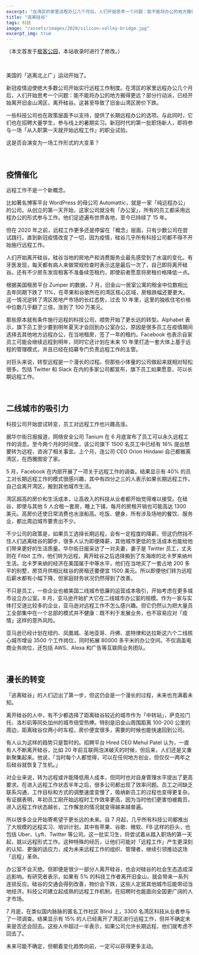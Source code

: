 ```yaml
---
excerpt: "在湾区的家里远程办公几个月后，人们开始思考一个问题：能不能将办公的地方搬得更远？部分行动派，已经开始离开旧金山湾区，离开硅谷。"
title: "逃离硅谷"
tags: 科技
image: "/assets/images/2020/silicon-valley-bridge.jpg"
excerpt_img: true
---
```


（本文首发于[极客公园](https://www.geekpark.net/news/264917)，本站收录时进行了修改。）

<br>

美国的「逃离北上广」运动开始了。

新冠疫情迫使绝大多数公司开始实行远程工作制度。在湾区的家里远程办公几个月后，人们开始思考一个问题：能不能将办公的地方搬得更远？部分行动派，已经开始离开旧金山湾区，离开硅谷。这甚至导致了旧金山湾区房价下跌。

一些科技公司也在政策层面予以支持，提供了长期远程办公的选项。与此同时，它们也在招聘大量学生，参与线上的暑期实习。新冠时代的第一批职场新人，即将参与一场「从入职第一天就开始远程工作」的职业试验。

这是否会演变为一场工作形式的大变革？

<br>

## 疫情催化
远程工作不是一个新概念。

比如著名博客平台 WordPress 的母公司 Automattic，就是一家「纯远程办公」的公司。从创立的第一天开始，这家公司就没有「办公室」，所有的员工都采用远程办公的形式参与工作。他们足迹遍布世界各地，至今已持续了 15 年。

但在 2020 年之前，远程工作更多还是停留在「概念」层面，只有少数公司在尝试践行。直到新冠疫情改变了一切，因为疫情，硅谷几乎所有科技公司都不得不开始施行远程工作。

人们开始离开硅谷。硅谷当地的房地产和消费服务业最先感受到了水温的变化。有牙医发现，每天都有病人来做常规检查时表示这是最后一次了，自己即将离开硅谷。还有不少房东发现租客不准备续签租约，即使前者愿意将房租价格降低一点。

根据美国租房平台 Zumper 的数据，7 月，旧金山一居室公寓的租金中位数相比去年同期下跌了 11%，在苹果和谷歌所在的湾区核心区域，房租跌幅还要更大。这一情况逆转了湾区房地产市场的长红态势，过去 10 年里，这里的独栋住宅价格中位数几乎翻了三倍，涨到了 100 万美元。

那些原本就有条件施行远程的科技公司，顺势开始了更长远的转型。Alphabet 表示，旗下员工至少要到明年夏天才会回到办公室办公，原因是很多员工在疫情期间选择去其他地方远程办公，在当地租房，签了一年的租约。Facebook 也表示自家员工可能会继续远程到明年，同时它还计划在未来 10 年里打造一套大体上基于远程的管理模式，并且已经在招募专门负责远程工作的主管。

对巨头来说，转型远程是一个漫长的过程。但那些小体量的公司做起来就相对轻松很多。包括 Twitter 和 Slack 在内的多家公司都宣布，旗下员工如果愿意，可以长期远程工作。

<br>

## 二线城市的吸引力
科技公司开始尝试转变，员工对远程工作也兴趣高涨。

据华尔街日报报道，网络安全公司 Tanium 在 6 月底宣布了员工可以永久远程工作的消息。至今两个月的时间里，该公司旗下 1500 名员工中已经有 16% 提出想要转为远程，咨询了相关事宜。上个月，连公司 CEO Orion Hindawi 自己都搬离湾区，在西雅图安了家。

5 月，Facebook 在内部开展了一项关于远程工作的调查。结果显示有 40% 的员工对长期远程工作的模式很感兴趣，其中有四分之三的人表示如果长期远程工作，自己会离开湾区，搬到其他城市生活。

湾区超高的房价和生活成本，让高收入的科技从业者都开始觉得难以接受。在硅谷，即使与其他 5 人合租一套房，睡上下铺，每月的房租开销也可能高达 1300 美元。高房价还使日常消费也水涨船高。吃饭、健身，所有涉及场地的餐饮、服务业，都比周边城市要贵出不少。

不少公司的政策是，如果员工选择长期远程，会有一定程度的降薪。但这仍然挡不住人们逃离硅谷的脚步，很多人认为即便降薪，其他城市更低的生活成本也能给他们带来更好的生活质量。华尔街日报采访了一对夫妻，妻子是 Twitter 员工，丈夫则在 Fitbit 工作，他们转为远程，离开硅谷之后选择搬到了东海岸的北卡罗来纳州生活。北卡罗来纳的经济在美国属于中等水平，他们在当地买了一套占地 200 多平的别墅，房贷月供相比硅谷的房租还要便宜 1500 美元。所以即便他们转为远程后薪水都有小幅下降，但家庭财务状况仍然得到了改善。

不只是员工，一些企业也被美国二线城市低廉的运营成本吸引，开始考虑在更多城市设立办公室。8 月，亚马逊开始扩大它在二线城市办公室的规模。作为一家与实体打交道比较多的企业，亚马逊对远程工作不怎么感兴趣。但它仍然认为把大量员工全部集中在一个总部的模式并不健康：既不利于发展业务，也不容易应对「疫情」这样的意外风险。

亚马逊已经计划在纽约、凤凰城、圣地亚哥、丹佛、底特律和达拉斯这六个二线核心城市增设 3500 个工作岗位，同时拓展 80000 多平米的办公空间。不仅涵盖电商业务岗位，还包括 AWS、Alexa 和广告等互联网业务团队。

<br>

## 漫长的转变
「逃离硅谷」的人们迈出了第一步，但这仍会是一个漫长的过程，未来也充满着未知。

离开硅谷的人中，有不少都选择了距离硅谷较近的城市作为「中转站」，萨克拉门托、洛杉矶等同处加州的城市倍受热捧。特别是旧金山周围距离 100-200 公里的周边，距离硅谷仅两小时车程，房价便宜很多，需要的时候也能快速回到公司。

有人认为这样的趋势只是暂时的。招聘平台 Hired CEO Mehul Patel 认为，一直有人不断离开硅谷，比如 20 年前互联网泡沫破灭的时候，但后来，人们还是又重新聚集起来。他说，「当时每个人都觉得，可以在任何地方创业，但仅仅一两年之后硅谷就恢复了生机。」

对企业来说，转为远程或许能降低用人成本，但同时也对自身管理水平提出了更高要求。在进入远程工作状态半年之后，很多公司都出现了效率问题。员工之间缺乏联系沟通，工作目标和方式的调整速度变慢了，吸纳新员工的过程也变得更复杂。有证据表明，年初员工刚开始远程时工作效率更高，因为当时他们更害怕被裁员，进入远程工作状态越长，工作懈怠的情况就变得越来越普遍。

所以很多企业开始寄希望于更长远的未来。自 7 月起，几乎所有科技公司都推出了大规模的远程实习、培训计划，其中有苹果、谷歌、微软、FB 这样的巨头，也包括 Uber、Lyft、Twitter 等公司。这一批实习生，将尝试着从踏入职场的第一天起，就以远程形式工作。这种特殊的经历，让他们可能对「远程工作」产生更深刻的认知、更强的适应力，成为未来远程工作的组织、管理者，继续引领推动这场「远程」革命。

办公室不会灭绝。但即便是很少一部分人离开硅谷，也会对硅谷的社会生态造成深远影响。有研究者表示，如果有 5% 的科技工作者离开旧金山，就会带来一系列连锁反应。硅谷的交通会得到改善，物价会下跌，这些人定居其他城市后能带动当地经济。科技公司建立起成熟的远程工作机制，在招聘时也能面向全国更广阔的人才市场。

7 月底，在类似国内脉脉的匿名工作社区 Blind 上，3300 名湾区科技从业者参与了一项调查。结果显示有 15% 的人已经离开了湾区进行远程工作，但并不确定未来是否还会回去。这些人中超过一半表示，如果公司允许长期远程，他们就考虑不回去了。

未来可能不确定，但朝着变化趋势向前，一定可以获得更多主动。